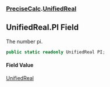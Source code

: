 ### [PreciseCalc](PreciseCalc.md 'PreciseCalc').[UnifiedReal](PreciseCalc.UnifiedReal.md 'PreciseCalc.UnifiedReal')

## UnifiedReal.PI Field

The number pi.

```csharp
public static readonly UnifiedReal PI;
```

#### Field Value
[UnifiedReal](PreciseCalc.UnifiedReal.md 'PreciseCalc.UnifiedReal')